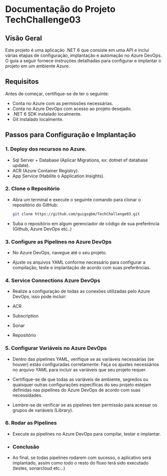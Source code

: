 # Documentação do Projeto TechChallenge03

## Visão Geral
Este projeto é uma aplicação .NET 6 que consiste em uma API e inclui várias etapas de configuração, implantação e automação no Azure DevOps. O guia a seguir fornece instruções detalhadas para configurar e implantar o projeto em um ambiente Azure.

## Requisitos
Antes de começar, certifique-se de ter o seguinte:
- Conta no Azure com as permissões necessárias.
- Conta no Azure DevOps com acesso ao projeto desejado.
- .NET 6 SDK instalado localmente.
- Git instalado localmente.

## Passos para Configuração e Implantação

### 1. Deploy dos recursos no Azure.
- Sql Server + Database (Aplicar Migrations, ex: dotnet ef database update).
- ACR (Azure Container Registry).
- App Service (Habilite o Application Insights).

### 2. Clone o Repositório
- Abra um terminal e execute o seguinte comando para clonar o repositório do GitHub:

  ```bash
  git clone https://github.com/guigsgbm/TechChallenge03.git

- Suba o repositório em algum gerenciador de código de sua preferência (Github, Azure DevOps etc..)

### 3. Configure as Pipelines no Azure DevOps

- No Azure DevOps, navegue até o seu projeto.

- Ajuste os arquivos YAML conforme necessário para configurar a compilação, teste e implantação de acordo com suas preferências.

### 4. Service Connections Azure DevOps

- Realize a configuração de todas as conexões utilizadas pelo Azure DevOps, isso pode incluir:

- ACR

- Subscription

- Sonar

- Repositório

### 5. Configurar Variáveis no Azure DevOps

- Dentro das pipelines YAML, verifique se as variáveis necessárias (se houver) estão configuradas corretamente. Faça os ajustes necessários no arquivo YAML para incluir as variáveis que seu projeto requer.

- Certifique-se de que todas as variáveis de ambiente, segredos ou quaisquer outras configurações específicas do seu projeto estejam definidas nas pipelines do Azure DevOps de acordo com suas necessidades.

- Lembre-se de verificar se as pipelines tem permissão para acessar os grupos de variáveis (Library).

### 6. Rodar as Pipelines

- Execute as pipelines no Azure DevOps para compilar, testar e implantar.

- ### Conclusão

- Ao final, se todas pipelines rodarem com sucesso, o aplicativo será implantado, assim como todo o resto do fluxo terá sido executado (testes, sonarcloud etc...)
